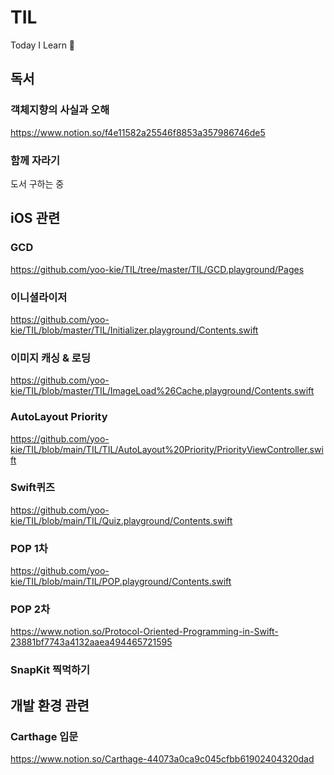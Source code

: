 # TIL
Today I Learn 🤔

## 독서
### 객체지향의 사실과 오해
https://www.notion.so/f4e11582a25546f8853a357986746de5

### 함께 자라기
도서 구하는 중

## iOS 관련
### GCD
https://github.com/yoo-kie/TIL/tree/master/TIL/GCD.playground/Pages

### 이니셜라이저 
https://github.com/yoo-kie/TIL/blob/master/TIL/Initializer.playground/Contents.swift

### 이미지 캐싱 & 로딩
https://github.com/yoo-kie/TIL/blob/master/TIL/ImageLoad%26Cache.playground/Contents.swift

### AutoLayout Priority
https://github.com/yoo-kie/TIL/blob/main/TIL/TIL/AutoLayout%20Priority/PriorityViewController.swift

### Swift퀴즈
https://github.com/yoo-kie/TIL/blob/main/TIL/Quiz.playground/Contents.swift

### POP 1차
https://github.com/yoo-kie/TIL/blob/main/TIL/POP.playground/Contents.swift

### POP 2차
https://www.notion.so/Protocol-Oriented-Programming-in-Swift-23881bf7743a4132aaea494465721595

### SnapKit 찍먹하기

## 개발 환경 관련
### Carthage 입문
https://www.notion.so/Carthage-44073a0ca9c045cfbb61902404320dad
